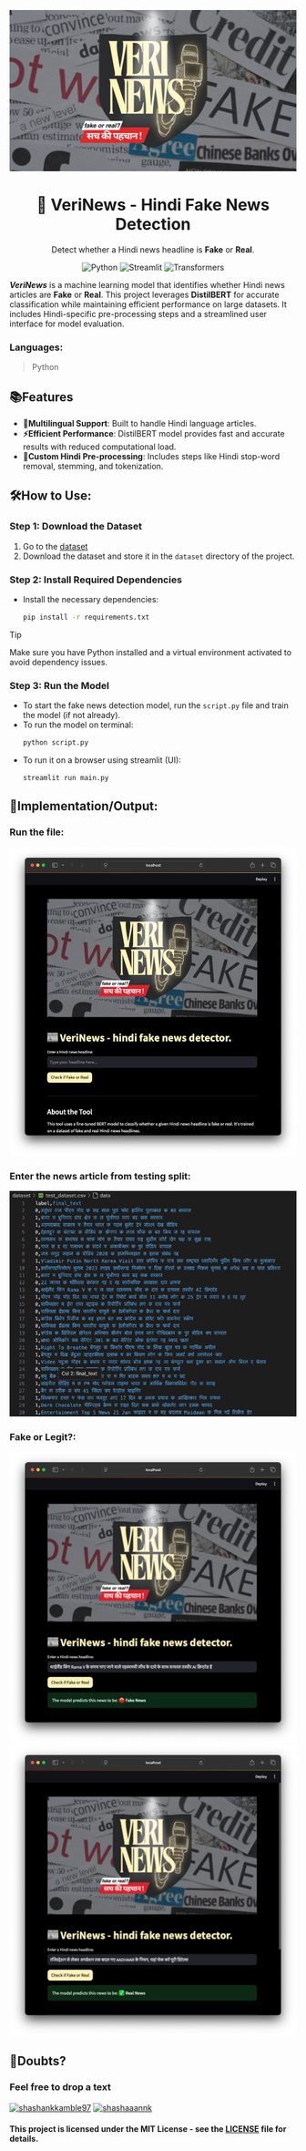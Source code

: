 <p align="center">
  <img src="logo.png" alt="Logo" >
</p>

<h1 align="center">📰 VeriNews - Hindi Fake News Detection</h1>

<p align="center">
  Detect whether a Hindi news headline is <strong>Fake</strong> or <strong>Real</strong>.
</p>

<p align="center">
  <img alt="Python" src="https://img.shields.io/badge/Made%20with-Python-blue.svg">
  <img alt="Streamlit" src="https://img.shields.io/badge/Powered%20by-Streamlit-brightgreen.svg">
  <img alt="Transformers" src="https://img.shields.io/badge/Model%20based%20on-Transformers-orange.svg">
</p>

***VeriNews*** is a machine learning model that identifies whether Hindi news articles are **Fake** or **Real**. This project leverages **DistilBERT** for accurate classification while maintaining efficient performance on large datasets. It includes Hindi-specific pre-processing steps and a streamlined user interface for model evaluation.

### Languages:  
> Python

## 📚Features

- **🔄Multilingual Support**: Built to handle Hindi language articles.
- **⚡️Efficient Performance**: DistilBERT model provides fast and accurate results with reduced computational load.
- **📝Custom Hindi Pre-processing**: Includes steps like Hindi stop-word removal, stemming, and tokenization.
  
## 🛠️How to Use:

### Step 1: Download the Dataset
1. Go to the [dataset](https://github.com/Shashankdotio/VeriNews--Hindi-fake-news-detector/tree/main/dataset)
2. Download the dataset and store it in the `dataset` directory of the project.

### Step 2: Install Required Dependencies
- Install the necessary dependencies:
   ```bash
   pip install -r requirements.txt
   ```
> [!TIP]  
> Make sure you have Python installed and a virtual environment activated to avoid dependency issues.

### Step 3: Run the Model
- To start the fake news detection model, run the `script.py` file and train the model (if not already).
- To run the model on terminal:
   ```bash
   python script.py
   ```
- To run it on a browser using streamlit (UI):
  ```bash
  streamlit run main.py
  ```
## 🌟Implementation/Output:

### Run the file:
![run file](https://github.com/Shashankdotio/VeriNews--Hindi-fake-news-detector/blob/main/snapshots/home.png)

### Enter the news article from testing split:
![enter article](https://github.com/Shashankdotio/VeriNews--Hindi-fake-news-detector/blob/main/snapshots/dataset.png)

### Fake or Legit?:
![result 0](https://github.com/Shashankdotio/VeriNews--Hindi-fake-news-detector/blob/main/snapshots/fake.png)
![result 1](https://github.com/Shashankdotio/VeriNews--Hindi-fake-news-detector/blob/main/snapshots/real.png)
## 📩Doubts?

### Feel free to drop a text  
<p align="left">
<a href="https://www.linkedin.com/in/shashankkamble97" target="blank"><img align="center" src="https://raw.githubusercontent.com/rahuldkjain/github-profile-readme-generator/master/src/images/icons/Social/linked-in-alt.svg" alt="shashankkamble97" height="30" width="40" /></a>
<a href="https://instagram.com/shashaaannk" target="blank"><img align="center" src="https://raw.githubusercontent.com/rahuldkjain/github-profile-readme-generator/master/src/images/icons/Social/instagram.svg" alt="shashaaannk" height="30" width="40" />
</a>


#### This project is licensed under the MIT License - see the [LICENSE](https://github.com/Shashankdotio/VeriNews--Hindi-fake-news-detector/blob/main/LICENSE) file for details.   
